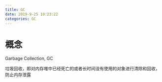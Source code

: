 ```yaml
---
title: GC
date: 2019-9-25 10:23:22
categories: GC
---
```


# 概念

Garbage Collection, GC      

垃圾回收，即对内存堆中已经死亡的或者长时间没有使用的对象进行清除和回收，防止内存泄露


